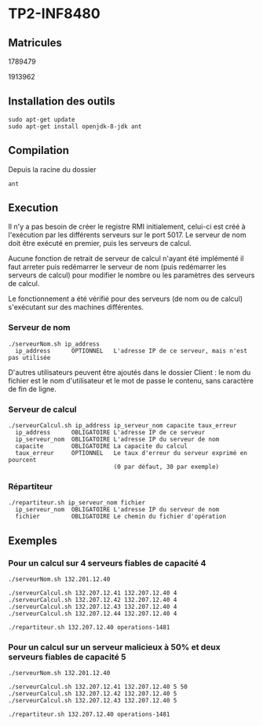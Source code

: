 # TP2-INF8480

## Matricules

1789479

1913962

## Installation des outils

```
sudo apt-get update
sudo apt-get install openjdk-8-jdk ant
```

## Compilation

Depuis la racine du dossier

```
ant
```

## Execution

Il n'y a pas besoin de créer le registre RMI initialement, celui-ci est créé à l'exécution par les différents serveurs sur le port 5017. Le serveur de nom doit être exécuté en premier, puis les serveurs de calcul.

Aucune fonction de retrait de serveur de calcul n'ayant été implémenté il faut arreter puis redémarrer le serveur de nom (puis redémarrer les serveurs de calcul) pour modifier le nombre ou les paramètres des serveurs de calcul.

Le fonctionnement a été vérifié pour des serveurs (de nom ou de calcul) s'exécutant sur des machines différentes.

### Serveur de nom

```
./serveurNom.sh ip_address
  ip_address      OPTIONNEL   L'adresse IP de ce serveur, mais n'est pas utilisée
```

D'autres utilisateurs peuvent être ajoutés dans le dossier Client : le nom du fichier est le nom d'utilisateur et le mot de passe le contenu, sans caractère de fin de ligne.

### Serveur de calcul

```
./serveurCalcul.sh ip_address ip_serveur_nom capacite taux_erreur
  ip_address      OBLIGATOIRE L'adresse IP de ce serveur
  ip_serveur_nom  OBLIGATOIRE L'adresse IP du serveur de nom
  capacite        OBLIGATOIRE La capacite du calcul
  taux_erreur     OPTIONNEL   Le taux d'erreur du serveur exprimé en pourcent
                              (0 par défaut, 30 par exemple)
```

### Répartiteur

```
./repartiteur.sh ip_serveur_nom fichier
  ip_serveur_nom  OBLIGATOIRE L'adresse IP du serveur de nom
  fichier         OBLIGATOIRE Le chemin du fichier d'opération
```

## Exemples

### Pour un calcul sur 4 serveurs fiables de capacité 4

```
./serveurNom.sh 132.201.12.40

./serveurCalcul.sh 132.207.12.41 132.207.12.40 4
./serveurCalcul.sh 132.207.12.42 132.207.12.40 4
./serveurCalcul.sh 132.207.12.43 132.207.12.40 4
./serveurCalcul.sh 132.207.12.44 132.207.12.40 4

./repartiteur.sh 132.207.12.40 operations-1481
```

### Pour un calcul sur un serveur malicieux à 50% et deux serveurs fiables de capacité 5

```
./serveurNom.sh 132.201.12.40

./serveurCalcul.sh 132.207.12.41 132.207.12.40 5 50
./serveurCalcul.sh 132.207.12.42 132.207.12.40 5
./serveurCalcul.sh 132.207.12.43 132.207.12.40 5

./repartiteur.sh 132.207.12.40 operations-1481
```
